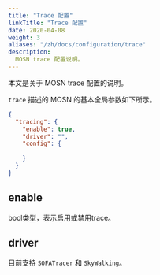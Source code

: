 ```yaml
---
title: "Trace 配置"
linkTitle: "Trace 配置"
date: 2020-04-08
weight: 3
aliases: "/zh/docs/configuration/trace"
description: 
  MOSN trace 配置说明。
---
```


本文是关于 MOSN trace 配置的说明。

`trace` 描述的 MOSN 的基本全局参数如下所示。

```json
{
  "tracing": {
    "enable": true,
    "driver": "",
    "config": {
      
    }
  }
}
```

## enable

bool类型，表示启用或禁用trace。

## driver

目前支持 `SOFATracer` 和 `SkyWalking`。
